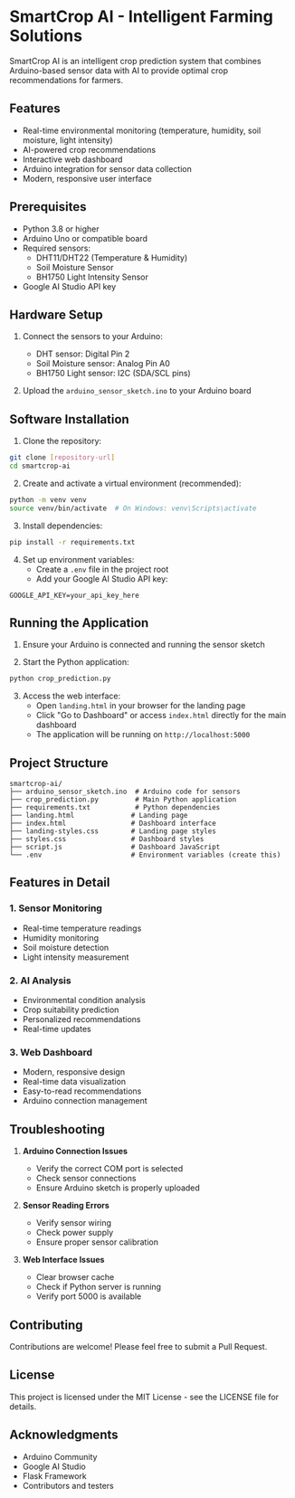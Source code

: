 # SmartCrop AI - Intelligent Farming Solutions

SmartCrop AI is an intelligent crop prediction system that combines Arduino-based sensor data with AI to provide optimal crop recommendations for farmers.

## Features

- Real-time environmental monitoring (temperature, humidity, soil moisture, light intensity)
- AI-powered crop recommendations
- Interactive web dashboard
- Arduino integration for sensor data collection
- Modern, responsive user interface

## Prerequisites

- Python 3.8 or higher
- Arduino Uno or compatible board
- Required sensors:
  - DHT11/DHT22 (Temperature & Humidity)
  - Soil Moisture Sensor
  - BH1750 Light Intensity Sensor
- Google AI Studio API key

## Hardware Setup

1. Connect the sensors to your Arduino:
   - DHT sensor: Digital Pin 2
   - Soil Moisture sensor: Analog Pin A0
   - BH1750 Light sensor: I2C (SDA/SCL pins)

2. Upload the `arduino_sensor_sketch.ino` to your Arduino board

## Software Installation

1. Clone the repository:
```bash
git clone [repository-url]
cd smartcrop-ai
```

2. Create and activate a virtual environment (recommended):
```bash
python -m venv venv
source venv/bin/activate  # On Windows: venv\Scripts\activate
```

3. Install dependencies:
```bash
pip install -r requirements.txt
```

4. Set up environment variables:
   - Create a `.env` file in the project root
   - Add your Google AI Studio API key:
```
GOOGLE_API_KEY=your_api_key_here
```

## Running the Application

1. Ensure your Arduino is connected and running the sensor sketch

2. Start the Python application:
```bash
python crop_prediction.py
```

3. Access the web interface:
   - Open `landing.html` in your browser for the landing page
   - Click "Go to Dashboard" or access `index.html` directly for the main dashboard
   - The application will be running on `http://localhost:5000`

## Project Structure

```
smartcrop-ai/
├── arduino_sensor_sketch.ino  # Arduino code for sensors
├── crop_prediction.py         # Main Python application
├── requirements.txt           # Python dependencies
├── landing.html              # Landing page
├── index.html                # Dashboard interface
├── landing-styles.css        # Landing page styles
├── styles.css                # Dashboard styles
├── script.js                 # Dashboard JavaScript
└── .env                      # Environment variables (create this)
```

## Features in Detail

### 1. Sensor Monitoring
- Real-time temperature readings
- Humidity monitoring
- Soil moisture detection
- Light intensity measurement

### 2. AI Analysis
- Environmental condition analysis
- Crop suitability prediction
- Personalized recommendations
- Real-time updates

### 3. Web Dashboard
- Modern, responsive design
- Real-time data visualization
- Easy-to-read recommendations
- Arduino connection management

## Troubleshooting

1. **Arduino Connection Issues**
   - Verify the correct COM port is selected
   - Check sensor connections
   - Ensure Arduino sketch is properly uploaded

2. **Sensor Reading Errors**
   - Verify sensor wiring
   - Check power supply
   - Ensure proper sensor calibration

3. **Web Interface Issues**
   - Clear browser cache
   - Check if Python server is running
   - Verify port 5000 is available

## Contributing

Contributions are welcome! Please feel free to submit a Pull Request.

## License

This project is licensed under the MIT License - see the LICENSE file for details.

## Acknowledgments

- Arduino Community
- Google AI Studio
- Flask Framework
- Contributors and testers